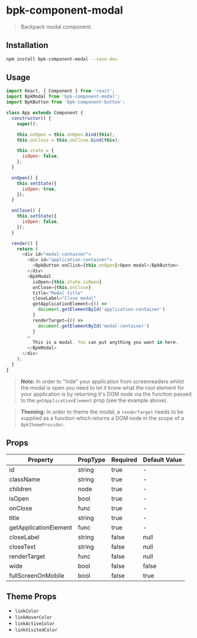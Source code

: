 # bpk-component-modal

> Backpack modal component.

## Installation

```sh
npm install bpk-component-modal --save-dev
```

## Usage

```js
import React, { Component } from 'react';
import BpkModal from 'bpk-component-modal';
import BpkButton from 'bpk-component-button';

class App extends Component {
  constructor() {
    super();

    this.onOpen = this.onOpen.bind(this);
    this.onClose = this.onClose.bind(this);

    this.state = {
      isOpen: false,
    };
  }

  onOpen() {
    this.setState({
      isOpen: true,
    });
  }

  onClose() {
    this.setState({
      isOpen: false,
    });
  }

  render() {
    return (
      <div id="modal-container">
        <div id="application-container">
          <BpkButton onClick={this.onOpen}>Open modal</BpkButton>
        </div>
        <BpkModal
          isOpen={this.state.isOpen}
          onClose={this.onClose}
          title="Modal title"
          closeLabel="Close modal"
          getApplicationElement={() =>
            document.getElementById('application-container')
          }
          renderTarget={() =>
            document.getElementById('modal-container')
          }
        >
          This is a modal. You can put anything you want in here.
        </BpkModal>
      </div>
    );
  }
}
```

> **Note:** In order to "hide" your application from screenreaders whilst the modal is open you need to let it know what
  the root element for your application is by returning it's DOM node via the function passed to the
  `getApplicationElement` prop (see the example above).

> **Theming:** In order to theme the modal, a `renderTarget` needs to be supplied as a function which returns a DOM node
  in the scope of a `BpkThemeProvider`.

## Props

| Property              | PropType | Required | Default Value |
| --------------------- | -------- | -------- | ------------- |
| id                    | string   | true     | -             |
| className             | string   | true     | -             |
| children              | node     | true     | -             |
| isOpen                | bool     | true     | -             |
| onClose               | func     | true     | -             |
| title                 | string   | true     | -             |
| getApplicationElement | func     | true     | -             |
| closeLabel            | string   | false    | null          |
| closeText             | string   | false    | null          |
| renderTarget          | func     | false    | null          |
| wide                  | bool     | false    | false         |
| fullScreenOnMobile    | bool     | false    | true          |

## Theme Props

* `linkColor`
* `linkHoverColor`
* `linkActiveColor`
* `linkVisitedColor`
